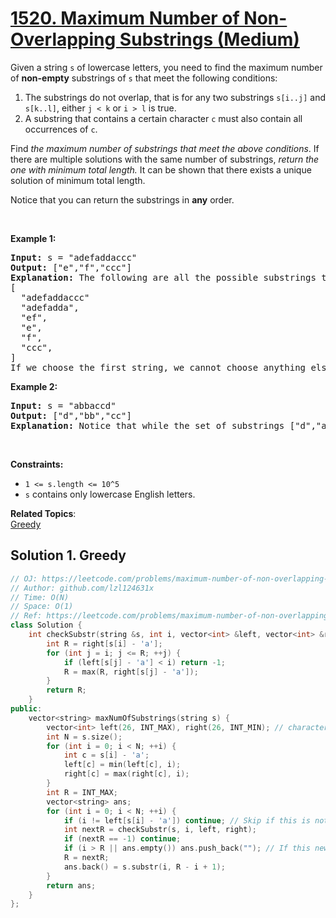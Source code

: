 # [1520. Maximum Number of Non-Overlapping Substrings (Medium)](https://leetcode.com/problems/maximum-number-of-non-overlapping-substrings/)

<p>Given a string <code>s</code>&nbsp;of lowercase letters, you need to find the maximum number of <strong>non-empty</strong> substrings of&nbsp;<code>s</code>&nbsp;that meet the following conditions:</p>

<ol>
	<li>The substrings do not overlap, that is for any two substrings <code>s[i..j]</code> and <code>s[k..l]</code>, either <code>j &lt; k</code> or <code>i &gt; l</code>&nbsp;is true.</li>
	<li>A substring that contains a certain character&nbsp;<code>c</code>&nbsp;must also contain all occurrences of <code>c</code>.</li>
</ol>

<p>Find <em>the maximum number of substrings that meet the above conditions</em>. If there are multiple solutions with the same number of substrings, <em>return the one with minimum total length.&nbsp;</em>It can be shown that there exists a unique solution of minimum total length.</p>

<p>Notice that you can return the substrings in <strong>any</strong> order.</p>

<p>&nbsp;</p>
<p><strong>Example 1:</strong></p>

<pre><strong>Input:</strong> s = "adefaddaccc"
<strong>Output:</strong> ["e","f","ccc"]
<b>Explanation:</b>&nbsp;The following are all the possible substrings that meet the conditions:
[
&nbsp; "adefaddaccc"
&nbsp; "adefadda",
&nbsp; "ef",
&nbsp; "e",
  "f",
&nbsp; "ccc",
]
If we choose the first string, we cannot choose anything else and we'd get only 1. If we choose "adefadda", we are left with "ccc" which is the only one that doesn't overlap, thus obtaining 2 substrings. Notice also, that it's not optimal to choose "ef" since it can be split into two. Therefore, the optimal way is to choose ["e","f","ccc"] which gives us 3 substrings. No other solution of the same number of substrings exist.
</pre>

<p><strong>Example 2:</strong></p>

<pre><strong>Input:</strong> s = "abbaccd"
<strong>Output:</strong> ["d","bb","cc"]
<b>Explanation: </b>Notice that while the set of substrings ["d","abba","cc"] also has length 3, it's considered incorrect since it has larger total length.
</pre>

<p>&nbsp;</p>
<p><strong>Constraints:</strong></p>

<ul>
	<li><code>1 &lt;= s.length &lt;= 10^5</code></li>
	<li><code>s</code>&nbsp;contains only lowercase English letters.</li>
</ul>


**Related Topics**:  
[Greedy](https://leetcode.com/tag/greedy/)

## Solution 1. Greedy

```cpp
// OJ: https://leetcode.com/problems/maximum-number-of-non-overlapping-substrings/
// Author: github.com/lzl124631x
// Time: O(N)
// Space: O(1)
// Ref: https://leetcode.com/problems/maximum-number-of-non-overlapping-substrings/discuss/743223/C%2B%2BJava-Greedy-O(n)
class Solution {
    int checkSubstr(string &s, int i, vector<int> &left, vector<int> &right) { // get the corresponding right edge of `s[i]`
        int R = right[s[i] - 'a'];
        for (int j = i; j <= R; ++j) {
            if (left[s[j] - 'a'] < i) return -1;
            R = max(R, right[s[j] - 'a']);
        }
        return R;
    }
public:
    vector<string> maxNumOfSubstrings(string s) {
        vector<int> left(26, INT_MAX), right(26, INT_MIN); // character `'a' + c` is in range `[ left[c], right[c] ]`
        int N = s.size();
        for (int i = 0; i < N; ++i) {
            int c = s[i] - 'a';
            left[c] = min(left[c], i);
            right[c] = max(right[c], i);
        }
        int R = INT_MAX;
        vector<string> ans;
        for (int i = 0; i < N; ++i) {
            if (i != left[s[i] - 'a']) continue; // Skip if this is not a left edge of range.
            int nextR = checkSubstr(s, i, left, right);
            if (nextR == -1) continue;
            if (i > R || ans.empty()) ans.push_back(""); // If this new substring doesn't overlap with the previous substring or it's the first substring, push new item into the answer instead of updating the previous one.
            R = nextR;
            ans.back() = s.substr(i, R - i + 1);
        }
        return ans;
    }
};
```
